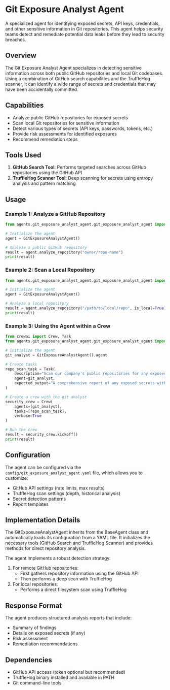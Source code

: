 # Git Exposure Analyst Agent

A specialized agent for identifying exposed secrets, API keys, credentials, and other sensitive information in Git repositories. This agent helps security teams detect and remediate potential data leaks before they lead to security breaches.

## Overview

The Git Exposure Analyst Agent specializes in detecting sensitive information across both public GitHub repositories and local Git codebases. Using a combination of GitHub search capabilities and the TruffleHog scanner, it can identify a wide range of secrets and credentials that may have been accidentally committed.

## Capabilities

- Analyze public GitHub repositories for exposed secrets
- Scan local Git repositories for sensitive information
- Detect various types of secrets (API keys, passwords, tokens, etc.)
- Provide risk assessments for identified exposures
- Recommend remediation steps

## Tools Used

1. **GitHub Search Tool**: Performs targeted searches across GitHub repositories using the GitHub API
2. **TruffleHog Scanner Tool**: Deep scanning for secrets using entropy analysis and pattern matching

## Usage

### Example 1: Analyze a GitHub Repository

```python
from agents.git_exposure_analyst_agent.git_exposure_analyst_agent import GitExposureAnalystAgent

# Initialize the agent
agent = GitExposureAnalystAgent()

# Analyze a public GitHub repository
result = agent.analyze_repository("owner/repo-name")
print(result)
```

### Example 2: Scan a Local Repository

```python
from agents.git_exposure_analyst_agent.git_exposure_analyst_agent import GitExposureAnalystAgent

# Initialize the agent
agent = GitExposureAnalystAgent()

# Analyze a local repository
result = agent.analyze_repository("/path/to/local/repo", is_local=True)
print(result)
```

### Example 3: Using the Agent within a Crew

```python
from crewai import Crew, Task
from agents.git_exposure_analyst_agent.git_exposure_analyst_agent import GitExposureAnalystAgent

# Initialize the agent
git_analyst = GitExposureAnalystAgent().agent

# Create tasks
repo_scan_task = Task(
    description="Scan our company's public repositories for any exposed secrets or credentials",
    agent=git_analyst,
    expected_output="A comprehensive report of any exposed secrets with risk assessment"
)

# Create a crew with the git analyst
security_crew = Crew(
    agents=[git_analyst],
    tasks=[repo_scan_task],
    verbose=True
)

# Run the crew
result = security_crew.kickoff()
print(result)
```

## Configuration

The agent can be configured via the `config/git_exposure_analyst_agent.yaml` file, which allows you to customize:

- GitHub API settings (rate limits, max results)
- TruffleHog scan settings (depth, historical analysis)
- Secret detection patterns
- Report templates

## Implementation Details

The GitExposureAnalystAgent inherits from the BaseAgent class and automatically loads its configuration from a YAML file. It initializes the necessary tools (GitHub Search and TruffleHog Scanner) and provides methods for direct repository analysis.

The agent implements a robust detection strategy:
1. For remote GitHub repositories:
   - First gathers repository information using the GitHub API
   - Then performs a deep scan with TruffleHog
2. For local repositories:
   - Performs a direct filesystem scan using TruffleHog

## Response Format

The agent produces structured analysis reports that include:
- Summary of findings
- Details on exposed secrets (if any)
- Risk assessment
- Remediation recommendations

## Dependencies

- GitHub API access (token optional but recommended)
- TruffleHog binary installed and available in PATH
- Git command-line tools 